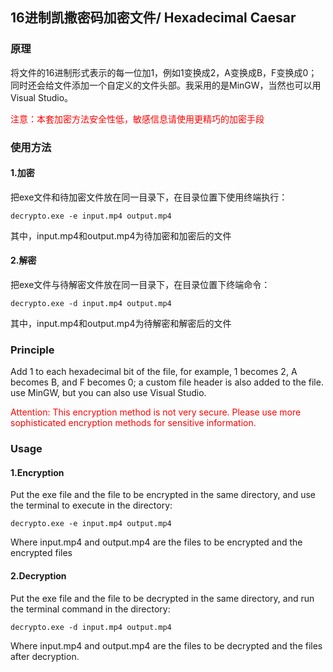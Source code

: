 ## 16进制凯撒密码加密文件/ Hexadecimal Caesar
### 原理
将文件的16进制形式表示的每一位加1，例如1变换成2，A变换成B，F变换成0；同时还会给文件添加一个自定义的文件头部。我采用的是MinGW，当然也可以用Visual Studio。

<font color=red>注意：本套加密方法安全性低，敏感信息请使用更精巧的加密手段</font>


### 使用方法
#### 1.加密
把exe文件和待加密文件放在同一目录下，在目录位置下使用终端执行：

`decrypto.exe -e input.mp4 output.mp4`

其中，input.mp4和output.mp4为待加密和加密后的文件

#### 2.解密
把exe文件与待解密文件放在同一目录下，在目录位置下终端命令：

`decrypto.exe -d input.mp4 output.mp4`

其中，input.mp4和output.mp4为待解密和解密后的文件


### Principle
Add 1 to each hexadecimal bit of the file, for example, 1 becomes 2, A becomes B, and F becomes 0; a custom file header is also added to the file.  use MinGW, but you can also use Visual Studio.

<font color=red>Attention: This encryption method is not very secure. Please use more sophisticated encryption methods for sensitive information.</font>
### Usage
#### 1.Encryption
Put the exe file and the file to be encrypted in the same directory, and use the terminal to execute in the directory:

`decrypto.exe -e input.mp4 output.mp4`

Where input.mp4 and output.mp4 are the files to be encrypted and the encrypted files

#### 2.Decryption
Put the exe file and the file to be decrypted in the same directory, and run the terminal command in the directory:

`decrypto.exe -d input.mp4 output.mp4`

Where input.mp4 and output.mp4 are the files to be decrypted and the files after decryption.
